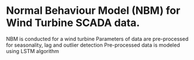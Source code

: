 # Normal Behaviour Model (NBM) for Wind Turbine SCADA data. 
NBM is conducted for a wind turbine
Parameters of data are pre-processed for seasonality, lag and outlier detection 
Pre-processed data is modeled using LSTM algorithm
